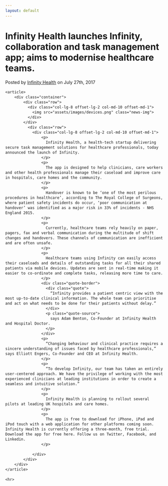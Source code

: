 ```yaml
---
layout: default
---
```

<div class="container-fluid news-header">
    <!-- Page Header -->
            <div class="row">
                <div class="col-lg-8 offset-lg-2 col-md-10 offset-md-1">
                    <div class="post-heading">
                        <h1>Infinity Health launches Infinity, collaboration and task management app; aims to modernise healthcare teams.</h1>
                        <span class="meta">Posted by <a href="/about">Infinity Health</a> on July 27th, 2017</span>
                    </div>
                </div>
            </div>
    </div>

<div class="container-fluid">
    <!-- Post Content -->

    <article>
        <div class="container">
            <div class="row">
              <div class="col-lg-8 offset-lg-2 col-md-10 offset-md-1">
                <img src="assets/images/devices.png" class="news-img">
              </div>
            </div>
              <div class="row">
                <div class="col-lg-8 offset-lg-2 col-md-10 offset-md-1">
                    <p>
                      Infinity Health, a health-tech startup delivering secure task management solutions for healthcare professionals, today announced the launch of Infinity.
                    </p>
                    <p>
                      The app is designed to help clinicians, care workers and other health professionals manage their caseload and improve care in hospitals, care homes and the community.
                    </p>
                    <p>
                      Handover is known to be ‘one of the most perilous procedures in healthcare’, according to The Royal College of Surgeons, where patient safety incidents do occur, ‘poor communication at handover’ was identified as a major risk in 33% of incidents - NHS England 2015.
                    </p>                    
                    <p>
                      Currently, healthcare teams rely heavily on paper, pagers, fax and verbal communication during the multitude of shift changes and handovers. These channels of communication are inefficient and are often unsafe.
                    </p>
                    <p>
                      Healthcare teams using Infinity can easily access their caseloads and details of outstanding tasks for all their shared patients via mobile devices. Updates are sent in real-time making it easier to co-ordinate and complete tasks, releasing more time to care.
                    </p>
                    <div class="quote-border">
                      <div class="quote">
                        “Infinity provides a patient centric view with the most up-to-date clinical information. The whole team can prioritise and act on what needs to be done for their patients without delay.”
                      </div>
                      <p class="quote-source">
                        says Adam Benton, Co-Founder at Infinity Health and Hospital Doctor.
                      </p>
                    </div>
                    <p>
                      “Changing behaviour and clinical practice requires a sincere understanding of issues faced by healthcare professionals,” says Elliott Engers, Co-Founder and CEO at Infinity Health.
                    </p>
                    <p>
                      “To develop Infinity, our team has taken an entirely user-centered approach. We have the privilege of working with the most experienced clinicians at leading institutions in order to create a seamless and intuitive solution.”
                    </p>
                    <p>
                      Infinity Health is planning to rollout several pilots at leading UK hospitals and care homes.
                    </p>
                    <p>
                      The app is free to download for iPhone, iPad and iPod touch with a web application for other platforms coming soon. Infinity Health is currently offering a three-month, free trial. Download the app for free here. Follow us on Twitter, Facebook, and Linkedin.
                    </p>

                </div>
            </div>
        </div>
    </article>

    <hr>
</div>
